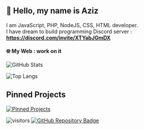 ## 💨 Hello, my name is Aziz
I am JavaScript, PHP, NodeJS, CSS, HTML developer.<br>
I have dream to build programming Discord server : **https://discord.com/invite/XTYabJGmDX**

#### 🌐 My Web : work on it

![GitHub Stats](https://github-readme-stats.vercel.app/api?username=azizmjaber02&show_icons=true&theme=dark)

![Top Langs](https://github-readme-stats.vercel.app/api/top-langs/?username=azizmjaber02&theme=dark&layout=compact)

## Pinned Projects
[![Pinned Projects](https://github-readme-stats.vercel.app/api/pin/?username=azizmjaber02&repo=KemzoDev-Network&show_icons=true&theme=dark)](https://github.com/azizmjaber02/KemzoDev-Network)

 ![visitors](https://visitor-badge.laobi.icu/badge?page_id=azizmjaber02.azizmjaber02)
[![GitHub Repository Badge](https://gb-maker.herokuapp.com/makebadge/small/azizmjaber02/KemzoDev-Network)](https://github.com/azizmjaber02/KemzoDev-Network)
